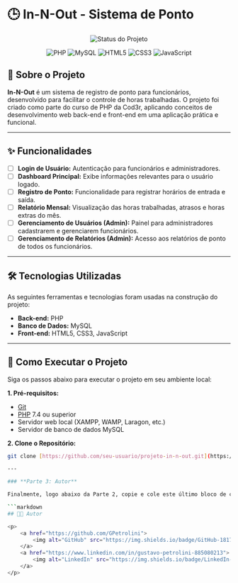 # 🕒 In-N-Out - Sistema de Ponto

<p align="center">
  <img alt="Status do Projeto" src="https://img.shields.io/badge/status-em%20desenvolvimento-yellow">
</p>

<p align="center">
  <img alt="PHP" src="https://img.shields.io/badge/PHP-777BB4?style=for-the-badge&logo=php&logoColor=white">
  <img alt="MySQL" src="https://img.shields.io/badge/MySQL-4479A1?style=for-the-badge&logo=mysql&logoColor=white">
  <img alt="HTML5" src="https://img.shields.io/badge/HTML5-E34F26?style=for-the-badge&logo=html5&logoColor=white">
  <img alt="CSS3" src="https://img.shields.io/badge/CSS3-1572B6?style=for-the-badge&logo=css3&logoColor=white">
  <img alt="JavaScript" src="https://img.shields.io/badge/JavaScript-F7DF1E?style=for-the-badge&logo=javascript&logoColor=black">
</p>

## 📄 Sobre o Projeto

**In-N-Out** é um sistema de registro de ponto para funcionários, desenvolvido para facilitar o controle de horas trabalhadas. O projeto foi criado como parte do curso de PHP da Cod3r, aplicando conceitos de desenvolvimento web back-end e front-end em uma aplicação prática e funcional.

---

## ✨ Funcionalidades

-   [ ] **Login de Usuário:** Autenticação para funcionários e administradores.
-   [ ] **Dashboard Principal:** Exibe informações relevantes para o usuário logado.
-   [ ] **Registro de Ponto:** Funcionalidade para registrar horários de entrada e saída.
-   [ ] **Relatório Mensal:** Visualização das horas trabalhadas, atrasos e horas extras do mês.
-   [ ] **Gerenciamento de Usuários (Admin):** Painel para administradores cadastrarem e gerenciarem funcionários.
-   [ ] **Gerenciamento de Relatórios (Admin):** Acesso aos relatórios de ponto de todos os funcionários.

---

## 🛠️ Tecnologias Utilizadas

As seguintes ferramentas e tecnologias foram usadas na construção do projeto:

-   **Back-end:** PHP
-   **Banco de Dados:** MySQL
-   **Front-end:** HTML5, CSS3, JavaScript

---

## 🚀 Como Executar o Projeto

Siga os passos abaixo para executar o projeto em seu ambiente local:

**1. Pré-requisitos:**

-   [Git](https://git-scm.com/)
-   [PHP](https://www.php.net/) 7.4 ou superior
-   Servidor web local (XAMPP, WAMP, Laragon, etc.)
-   Servidor de banco de dados MySQL

**2. Clone o Repositório:**

```bash
git clone [https://github.com/seu-usuario/projeto-in-n-out.git](https://github.com/seu-usuario/projeto-in-n-out.git)

---

### **Parte 3: Autor**

Finalmente, logo abaixo da Parte 2, copie e cole este último bloco de código:

```markdown
## 👨‍💻 Autor

<p>
    <a href="https://github.com/GPetrolini">
        <img alt="GitHub" src="https://img.shields.io/badge/GitHub-181717?style=for-the-badge&logo=github&logoColor=white">
    </a>
    <a href="https://www.linkedin.com/in/gustavo-petrolini-885080213">
        <img alt="LinkedIn" src="https://img.shields.io/badge/LinkedIn-0A66C2?style=for-the-badge&logo=linkedin&logoColor=white">
    </a>
</p>
